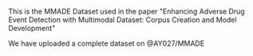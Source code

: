 This is the MMADE Dataset used in the paper "Enhancing Adverse Drug Event Detection with Multimodal Dataset: Corpus Creation and Model Development"

We have uploaded a complete dataset on @AY027/MMADE
